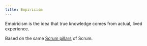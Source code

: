 ```yaml
---
title: Empiricism
---
```

Empiricism is the idea that true knowledge comes from actual, lived experience. 

Based on the same [Scrum pillars](danielesalvatore/project-management/agile-project-management/scrum/scrum-pillars.md) of Scrum. 